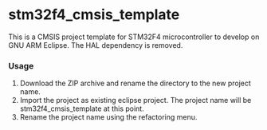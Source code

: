 # stm32f4_cmsis_template

This is a CMSIS project template for STM32F4 microcontroller to develop on GNU ARM Eclipse.  The HAL dependency is removed.

### Usage

1. Download the ZIP archive and rename the directory to the new project name.
1. Import the project as existing eclipse project.  The project name will be stm32f4_cmsis_template at this point.
2. Rename the project name using the refactoring menu.
